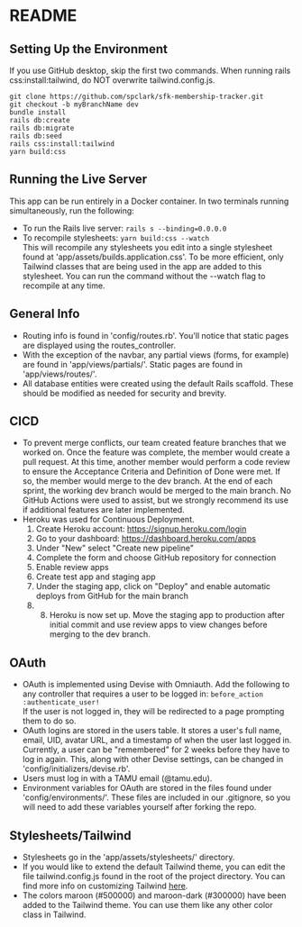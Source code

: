 # README

## Setting Up the Environment
If you use GitHub desktop, skip the first two commands. When running rails css:install:tailwind, do NOT overwrite tailwind.config.js.
```
git clone https://github.com/spclark/sfk-membership-tracker.git
git checkout -b myBranchName dev
bundle install
rails db:create
rails db:migrate
rails db:seed
rails css:install:tailwind
yarn build:css
```

## Running the Live Server
This app can be run entirely in a Docker container. In two terminals running simultaneously, run the following:
* To run the Rails live server: ```rails s --binding=0.0.0.0```
* To recompile stylesheets: ```yarn build:css --watch```\
  This will recompile any stylesheets you edit into a single stylesheet found at 'app/assets/builds.application.css'. To be more efficient, only Tailwind classes that are being used in the app are added to this stylesheet. You can run the command without the --watch flag to recompile at any time.

## General Info
* Routing info is found in 'config/routes.rb'. You'll notice that static pages are displayed using the routes_controller.
* With the exception of the navbar, any partial views (forms, for example) are found in 'app/views/partials/'. Static pages are found in 'app/views/routes/'.
* All database entities were created using the default Rails scaffold. These should be modified as needed for security and brevity.

## CICD
* To prevent merge conflicts, our team created feature branches that we worked on. Once the feature was complete, the member would create a pull request. At this time, another member would perform a code review to ensure the Acceptance Criteria and Definition of Done were met. If so, the member would merge to the dev branch. At the end of each sprint, the working dev branch would be merged to the main branch. No GitHub Actions were used to assist, but we strongly recommend its use if additional features are later implemented.
* Heroku was used for Continuous Deployment.
  1. Create Heroku account: https://signup.heroku.com/login
  2. Go to your dashboard: https://dashboard.heroku.com/apps
  3. Under "New" select "Create new pipeline"
  4. Complete the form and choose GitHub repository for connection
  5. Enable review apps
  6. Create test app and staging app
  7. Under the staging app, click on "Deploy" and enable automatic deploys from GitHub for the main branch
  8. 8. Heroku is now set up. Move the staging app to production after initial commit and use review apps to view changes before merging to the dev branch.

## OAuth
* OAuth is implemented using Devise with Omniauth. Add the following to any controller that requires a user to be logged in:
  ```before_action :authenticate_user!```\
  If the user is not logged in, they will be redirected to a page prompting them to do so.
* OAuth logins are stored in the users table. It stores a user's full name, email, UID, avatar URL, and a timestamp of when the user last logged in. Currently, a user can be "remembered" for 2 weeks before they have to log in again. This, along with other Devise settings, can be changed in 'config/initializers/devise.rb'.
* Users must log in with a TAMU email (@tamu.edu).
* Environment variables for OAuth are stored in the files found under 'config/environments/'. These files are included in our .gitignore, so you will need to add these variables yourself after forking the repo.

## Stylesheets/Tailwind
* Stylesheets go in the 'app/assets/stylesheets/' directory.
* If you would like to extend the default Tailwind theme, you can edit the file tailwind.config.js found in the root of the project directory. You can find more info on customizing Tailwind [here](https://tailwindcss.com/docs/configuration).
* The colors maroon (#500000) and maroon-dark (#300000) have been added to the Tailwind theme. You can use them like any other color class in Tailwind.

